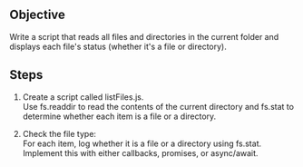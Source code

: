 ## Objective
Write a script that reads all files and directories in the current folder and displays each file's status (whether it's a file or directory).

## Steps
1. Create a script called listFiles.js.  
Use fs.readdir to read the contents of the current directory and fs.stat to determine whether each item is a file or a directory.  

2. Check the file type:  
For each item, log whether it is a file or a directory using fs.stat. Implement this with either callbacks, promises, or async/await.  